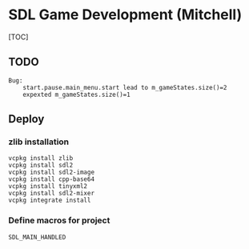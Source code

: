 # SDL Game Development (Mitchell)



[TOC]

## TODO

```
Bug: 
	start.pause.main_menu.start lead to m_gameStates.size()=2
	expexted m_gameStates.size()=1
```





## Deploy

### zlib installation

```
vcpkg install zlib
vcpkg install sdl2
vcpkg install sdl2-image
vcpkg install cpp-base64
vcpkg install tinyxml2
vcpkg install sdl2-mixer
vcpkg integrate install
```

### Define macros for project

```
SDL_MAIN_HANDLED
```





